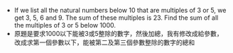 * If we list all the natural numbers below 10 that are multiples of 3 or 5, we get 3, 5, 6 and 9. The sum of these multiples is 23.  Find the sum of all the multiples of 3 or 5 below 1000.
* 原題是要求1000以下能被3或5整除的數字，然後加總，我有修改成給參數，改成求第一個參數以下，能被第二及第三個參數整除的數字的總和
